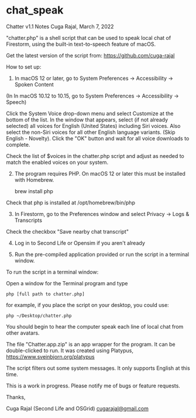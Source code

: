 # chat_speak
Chatter v1.1 Notes
Cuga Rajal, March 7, 2022

"chatter.php" is a shell script that can be used to speak local chat of Firestorm,
using the built-in text-to-speech feature of macOS.

Get the latest version of the script from: https://github.com/cuga-rajal

How to set up:

1) In macOS 12 or later, go to System Preferences -> Accessibility -> Spoken Content

(In In macOS 10.12 to 10.15, go to System Preferences -> Accessibility -> Speech)
    
Click the System Voice drop-down menu and select Customize at the bottom of the
list. In the window that appears, select (if not already selected) all voices
for English (United States) including Siri voices. Also select the non-Siri
voices for all other English language variants. (Skip English - Novelty). Click
the "OK" button and wait for all voice downloads to complete.

Check the list of $voices in the chatter.php script and adjust as needed to match 
the enabled voices on your system.

2) The program requires PHP. On macOS 12 or later this must be installed with Homebrew.

	brew install php
	
Check that php is installed at /opt/homebrew/bin/php

3) In Firestorm, go to the Preferences window and select Privacy -> Logs & Transcripts

Check the checkbox "Save nearby chat transcript" 

4) Log in to Second Life or Opensim if you aren't already

5) Run the pre-compiled application provided or run the script in a terminal window.

To run the script in a terminal window:

Open a window for the Terminal program and type

    php [full path to chatter.php]

for example, if you place the script on your desktop, you could use:

    php ~/Desktop/chatter.php

You should begin to hear the computer speak each line of local chat from other avatars. 

The file "Chatter.app.zip" is an app wrapper for the program. It can be double-clicked to run.
It was created using Platypus, https://www.sveinbjorn.org/platypus

The script filters out some system messages. It only supports English at this time.

This is a work in progress. Please notify me of bugs or feature requests.

Thanks,

Cuga Rajal (Second Life and OSGrid)
cugarajal@gmail.com
